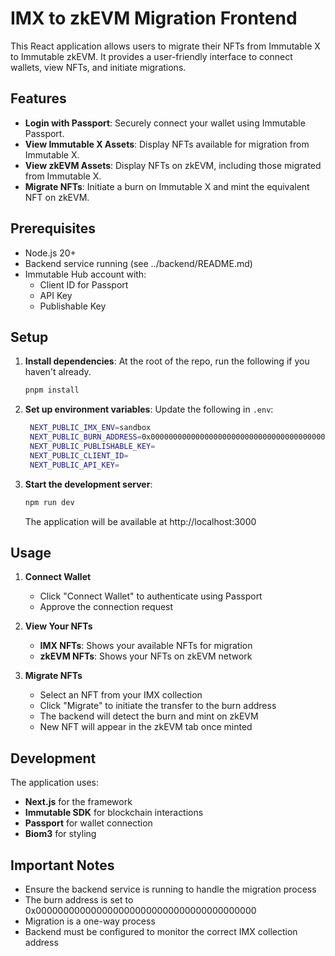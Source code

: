 # IMX to zkEVM Migration Frontend

This React application allows users to migrate their NFTs from Immutable X to Immutable zkEVM. It provides a user-friendly interface to connect wallets, view NFTs, and initiate migrations.

## Features

- **Login with Passport**: Securely connect your wallet using Immutable Passport.
- **View Immutable X Assets**: Display NFTs available for migration from Immutable X.
- **View zkEVM Assets**: Display NFTs on zkEVM, including those migrated from Immutable X.
- **Migrate NFTs**: Initiate a burn on Immutable X and mint the equivalent NFT on zkEVM.

## Prerequisites

- Node.js 20+
- Backend service running (see ../backend/README.md)
- Immutable Hub account with:
  - Client ID for Passport
  - API Key 
  - Publishable Key

## Setup

1. **Install dependencies**:
   At the root of the repo, run the following if you haven't already.
   ```bash
   pnpm install
   ```

2. **Set up environment variables**:
   Update the following in `.env`:
   ```bash
    NEXT_PUBLIC_IMX_ENV=sandbox
    NEXT_PUBLIC_BURN_ADDRESS=0x0000000000000000000000000000000000000000 # or whatever the burn address is
    NEXT_PUBLIC_PUBLISHABLE_KEY=
    NEXT_PUBLIC_CLIENT_ID=
    NEXT_PUBLIC_API_KEY=
   ```

3. **Start the development server**:
   ```bash
   npm run dev
   ```

   The application will be available at http://localhost:3000

## Usage

1. **Connect Wallet**
   - Click "Connect Wallet" to authenticate using Passport
   - Approve the connection request

2. **View Your NFTs**
   - **IMX NFTs**: Shows your available NFTs for migration
   - **zkEVM NFTs**: Shows your NFTs on zkEVM network

3. **Migrate NFTs**
   - Select an NFT from your IMX collection
   - Click "Migrate" to initiate the transfer to the burn address
   - The backend will detect the burn and mint on zkEVM
   - New NFT will appear in the zkEVM tab once minted

## Development

The application uses:
- **Next.js** for the framework
- **Immutable SDK** for blockchain interactions
- **Passport** for wallet connection
- **Biom3** for styling

## Important Notes

- Ensure the backend service is running to handle the migration process
- The burn address is set to 0x0000000000000000000000000000000000000000
- Migration is a one-way process
- Backend must be configured to monitor the correct IMX collection address
